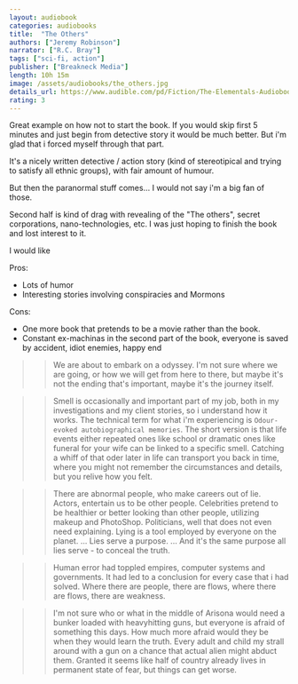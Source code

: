 ```yaml
---
layout: audiobook
categories: audiobooks
title:  "The Others"
authors: ["Jeremy Robinson"]
narrator: ["R.C. Bray"]
tags: ["sci-fi, action"]
publisher: ["Breakneck Media"]
length: 10h 15m
image: /assets/audiobooks/the_others.jpg
details_url: https://www.audible.com/pd/Fiction/The-Elementals-Audiobook/B01HHB0VIU
rating: 3
---
```


Great example on how not to start the book. If you would skip first 5 minutes and just begin from detective story it would be much better. But i'm glad that i forced myself through that part.

It's a nicely written detective / action story (kind of stereotipical and trying to satisfy all ethnic groups), with fair amount of humour.

But then the paranormal stuff comes... I would not say i'm a big fan of those.

Second half is kind of drag with revealing of the "The others", secret corporations, nano-technologies, etc. I was just hoping to finish the book and lost interest to it.

I would like

Pros:
* Lots of humor
* Interesting stories involving conspiracies and Mormons 

Cons:
* One more book that pretends to be a movie rather than the book.
* Constant ex-machinas in the second part of the book, everyone is saved by accident, idiot enemies, happy end

>> We are about to embark on a odyssey. I'm not sure where we are going, or how we will get from here to there, but maybe it's not the ending that's important, maybe it's the journey itself.

>> Smell is occasionally and important part of my job, both in my investigations and my client stories, so i understand how it works. The technical term for what i'm experiencing is `Odour-evoked autobiographical memories`. The short version is that life events either repeated ones like school or dramatic ones like funeral for your wife can be linked to a specific smell. Catching a whiff of that oder later in life can transport you back in time, where you might not remember the circumstances and details, but you relive how you felt.  

>> There are abnormal people, who make careers out of lie. Actors, entertain us to be other people. Celebrities pretend to be healthier or better looking than other people, utilizing makeup and PhotoShop. Politicians, well that does not even need explaining. Lying is a tool employed by everyone on the planet. ... Lies serve a purpose. ... And it's the same purpose all lies serve - to conceal the truth. 

>> Human error had toppled empires, computer systems and governments. It had led to a conclusion for every case that i had solved. Where there are people, there are flows, where there are flows, there are weakness. 

>> I'm not sure who or what in the middle of Arisona would need a bunker loaded with heavyhitting guns, but everyone is afraid of something this days. How much more afraid would they be when they would learn the truth. Every adult and child my strall around with a gun on a chance that actual alien might abduct them. Granted it seems like half of country already lives in permanent state of fear, but things can get worse.